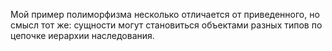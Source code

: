 Мой пример полиморфизма несколько отличается от приведенного, но смысл тот же:
сущности могут становиться объектами разных типов по цепочке иерархии наследования.